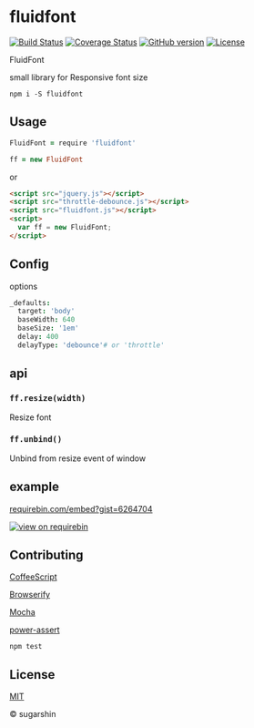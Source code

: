# fluidfont

[![Build Status](https://travis-ci.org/sugarshin/fluidfont.svg?branch=master)](https://travis-ci.org/sugarshin/fluidfont) [![Coverage Status](https://coveralls.io/repos/sugarshin/fluidfont/badge.svg)](https://coveralls.io/r/sugarshin/fluidfont) [![GitHub version](https://badge.fury.io/gh/sugarshin%2Ffluidfont.svg)](http://badge.fury.io/gh/sugarshin%2Ffluidfont) [![License](http://img.shields.io/:license-mit-blue.svg)](http://sugarshin.mit-license.org/)

FluidFont

small library for Responsive font size

```shell
npm i -S fluidfont
```

## Usage

```coffeescript
FluidFont = require 'fluidfont'

ff = new FluidFont
```

or

```html
<script src="jquery.js"></script>
<script src="throttle-debounce.js"></script>
<script src="fluidfont.js"></script>
<script>
  var ff = new FluidFont;
</script>
```

## Config

options

```coffeescript
_defaults:
  target: 'body'
  baseWidth: 640
  baseSize: '1em'
  delay: 400
  delayType: 'debounce'# or 'throttle'
```

## api

### `ff.resize(width)`

Resize font

### `ff.unbind()`

Unbind from resize event of window

## example

[requirebin.com/embed?gist=6264704](requirebin.com/embed?gist=6264704)

[![view on requirebin](http://requirebin.com/badge.png)](http://requirebin.com/?gist=6baa13534c3ce7bf34f2)

## Contributing

[CoffeeScript](//coffeescript.org/)

[Browserify](//browserify.org/)

[Mocha](//mochajs.org/)

[power-assert](//github.com/twada/power-assert)

```shell
npm test
```

## License

[MIT](http://sugarshin.mit-license.org/)

© sugarshin
